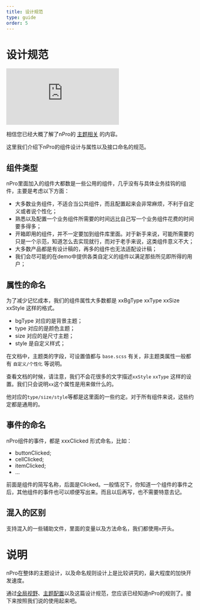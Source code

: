 ```yaml
---
title: 设计规范
type: guide
order: 5
---
```


# 设计规范

<div class="demo-box">
	<iframe scrolling="auto" frameborder="0" src="https://npro.redou.vip/h5/" class="demo-box-iframe"></iframe>
</div>

相信您已经大概了解了nPro的 [主题相关](/guide/theme) 的内容。

这里我们介绍下nPro的组件设计与属性以及接口命名的规范。

## 组件类型

nPro里面加入的组件大都数是一些公用的组件，几乎没有与具体业务挂钩的组件，主要是考虑以下方面：

- 大多数业务组件，不适合当公共组件，而且配置起来会非常麻烦，不利于自定义或者说个性化；
- 熟悉以及配置一个业务组件所需要的时间远比自己写一个业务组件花费的时间要多得多；
- 开箱即用的组件，并不一定要加到组件库里面。对于新手来说，可能所需要的只是一个示范，知道怎么去实现就行，而对于老手来说，这类组件意义不大；
- 大多数产品都是有设计稿的，再多的组件也无法适配设计稿；
- 我们会尽可能的在demo中提供各类自定义的组件以满足那些所见即所得的用户；

## 属性的命名

为了减少记忆成本，我们的组件属性大多数都是 xxBgType xxType xxSize xxStyle 这样的格式。

- bgType 对应的是背景主题；
- type 对应的是颜色主题；
- size 对应的是尺寸主题；
- style 是自定义样式；

在文档中，主题类的字段，可设置值都与 `base.scss` 有关，非主题类属性一般都有 `自定义/个性化` 等说明。

查看文档的时候，请注意，我们不会花很多的文字描述`xxStyle` `xxType` 这样的设置。我们只会说明`xx`这个属性是用来做什么的。

他对应的`type/size/style`等都是这里面的一些约定。对于所有组件来说，这些约定都是通用的。

## 事件的命名

nPro组件的事件，都是 xxxClicked 形式命名，比如：

- buttonClicked;
- cellClicked;
- itemClicked;
- ...

前面是组件的简写名称，后面是Clicked。一般情况下，你知道一个组件的事件之后，其他组件的事件也可以顺便写出来。而且以后再写，也不需要特意去记。

## 混入的区别

支持混入的一些辅助文件，里面的变量以及方法命名，我们都使用`n`开头。

# 说明

nPro在整体的主题设计，以及命名规则设计上是比较讲究的，最大程度的加快开发速度。

通过[全局视野](/guide/global)、[主题配置](/guide/theme)以及这篇设计规范，您应该已经知道nPro的规则了。接下来按照我们说的使用起来吧。
